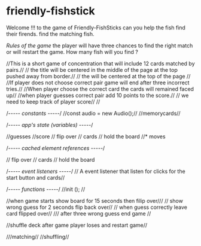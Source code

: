 # friendly-fishstick
Welcome !!! to the game of Friendly-FishSticks can you help the fish find their firends.
find the matching fish. 

*Rules of the game* 
the player will have three chances to find the right match or will restart the game. How many fish will you find ?

//This is a short game of concentration that will include 12 cards matched by pairs.//
// the title will be centered in the middle of the page at the top pushed away from border.//
// the  will be centered at the top of the page // 
//If player does not  choose correct pair game will end after three incorrect tries.// 
//When player choose the correct card the cards will remained faced up//
//when player guesses correct pair add 10 points to the score.//
// we need to keep track of player  score// 
//


/*----- constants -----*/
//const audio = new Audio();//
//memorycards//


/*----- app's state (variables) -----*/

//guesses 
//score
// flip over
// cards
// hold the board 
//* moves 


/*----- cached element references -----*/

// flip over
// cards
// hold the board 


/*----- event listeners -----*/
// A event listener that listen for clicks for the start button and cards//

/*----- functions -----*/
//init ();
// 

//when game starts show board for 15 seconds then filip over///
// show wrong guess for 2 seconds flip back over//
// when guess correctly leave card flipped over//
/// after three wrong guess end game //

//shuffle deck after game player loses and restart game//

///matching//
//shuffling//
